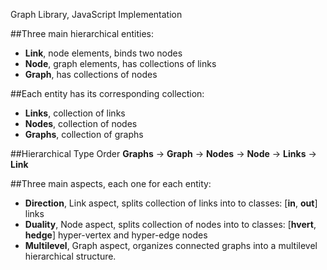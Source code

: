 Graph Library, JavaScript Implementation

##Three main hierarchical entities:

* **Link**, node elements, binds two nodes
* **Node**, graph elements, has collections of links
* **Graph**, has collections of nodes

##Each entity has its corresponding collection:
* **Links**, collection of links
* **Nodes**, collection of nodes
* **Graphs**, collection of graphs

##Hierarchical Type Order
**Graphs** -> **Graph** -> **Nodes** -> **Node** -> **Links** -> **Link**

##Three main aspects, each one for each entity:
* **Direction**, Link aspect, splits collection of links into to classes: [**in**, **out**] links
* **Duality**, Node aspect, splits collection of nodes into to classes: [**hvert**, **hedge**] hyper-vertex and hyper-edge nodes
* **Multilevel**, Graph aspect, organizes connected graphs into a multilevel hierarchical structure.